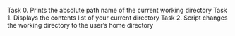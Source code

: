 Task 0. Prints the absolute path name of the current working directory
Task 1. Displays the contents list of your current directory
Task 2. Script changes the working directory to the user’s home directory
